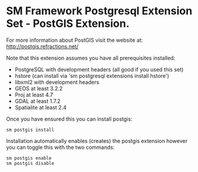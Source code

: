# SM Framework Postgresql Extension Set - PostGIS Extension.

For more information about PostGIS visit the website at:
http://postgis.refractions.net/

Note that this extension assumes you have all prerequisites installed:

  * PostgreSQL with development headers (all good if you used this set)
  * hstore (can install via 'sm postgresql extensions install hstore')
  * libxml2 with development headers
  * GEOS at least 3.2.2
  * Proj at least 4.7
  * GDAL at least 1.7.2
  * Spatialite at least 2.4

Once you have ensured this you can install postgis:

    sm postgis install

Installation automatically enables (creates) the postgis extension however you
can toggle this with the two commands:

    sm postgis enable
    sm postgis disable

